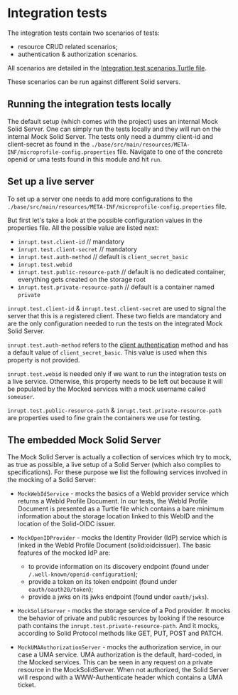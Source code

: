 # Integration tests

The integration tests contain two scenarios of tests:

* resource CRUD related scenarios;
* authentication & authorization scenarios.

All scenarios are detailed in the [Integration test scenarios Turtle file](https://w3id.org/inrupt/qa/manifest/solid-client-java/).

These scenarios can be run against different Solid servers.

## Running the integration tests locally

The default setup (which comes with the project) uses an internal Mock Solid Server. One can simply run the tests locally and they will run on the internal Mock Solid Server. The tests only need a dummy client-id and client-secret as found in the `./base/src/main/resources/META-INF/microprofile-config.properties` file. Navigate to one of the concrete openid or uma tests found in this module and hit `run`.

## Set up a live server

To set up a server one needs to add more configurations to the `./base/src/main/resources/META-INF/microprofile-config.properties` file.

But first let's take a look at the possible configuration values in the properties file.
All the possible value are listed next:

* `inrupt.test.client-id` // mandatory
* `inrupt.test.client-secret` // mandatory
* `inrupt.test.auth-method` // default is `client_secret_basic`
* `inrupt.test.webid`
* `inrupt.test.public-resource-path` // default is no dedicated container, everything gets created on the storage root
* `inrupt.test.private-resource-path` // default is a container named `private`

`inrupt.test.client-id` & `inrupt.test.client-secret` are used to signal the server that this is a registered client. These two fields are mandatory and are the only configuration needed to run the tests on the integrated Mock Solid Server.

`inrupt.test.auth-method` refers to the [client authentication](https://openid.net/specs/openid-connect-core-1_0.html#ClientAuthentication) method and has a default value of `client_secret_basic`. This value is used when this property is not provided.

`inrupt.test.webid` is needed only if we want to run the integration tests on a live service. Otherwise, this property needs to be left out because it will be populated by the Mocked services with a mock username called `someuser`.

`inrupt.test.public-resource-path` & `inrupt.test.private-resource-path` are properties used to fine grain the containers we use for testing.

## The embedded Mock Solid Server

The Mock Solid Server is actually a collection of services which try to mock, as true as possible, a live setup of a Solid Server (which also complies to specifications). For these purpose we list the following services involved in the mocking of a Solid Server:

* `MockWebIdService` - mocks the basics of a WebId provider service which returns a WebId Profile Document. In our tests, the WebId Profile Document is presented as a Turtle file which contains a bare minimum information about the storage location linked to this WebID and the location of the Solid-OIDC issuer.

* `MockOpenIDProvider` - mocks the Identity Provider (IdP) service which is linked in the WebId Profile Document (solid:oidcissuer). The basic features of the mocked IdP are:
  * to provide information on its discovery endpoint (found under `/.well-known/openid-configuration`);
  * provide a token on its token endpoint (found under `oauth/oauth20/token`);
  * provide a jwks on its jwks endpoint (found under `oauth/jwks`).

* `MockSolidServer` - mocks the storage service of a Pod provider. It mocks the behavior of private and public resources by looking if the resource path contains the `inrupt.test.private-resource-path`. And it mocks, according to Solid Protocol methods like GET, PUT, POST and PATCH.

* `MockUMAAuthorizationServer` - mocks the authorization service, in our case a UMA service. UMA authorization is the default, hard-coded, in the Mocked services. This can be seen in any request on a private resource in the MockSolidServer. When not authorized, the Solid Server will respond with a WWW-Authenticate header which contains a UMA ticket.
